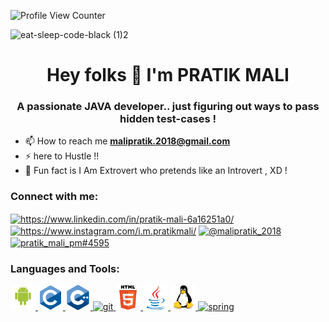   ![Profile View Counter](https://komarev.com/ghpvc/?username=IPratikMali)
  

  

   ![eat-sleep-code-black (1)2](https://user-images.githubusercontent.com/100037271/175779322-11725db7-1be8-487f-ba0a-da7d63481497.png)



<h1 align="center">Hey  folks 👋 I'm PRATIK MALI</h1>
<h3 align="center">A passionate JAVA developer.. just figuring out ways to pass hidden test-cases !</h3>

- 📫 How to reach me **malipratik.2018@gmail.com**
- ⚡ here to Hustle !!
- 🔭 Fun fact is I Am Extrovert who pretends like an Introvert , XD !

<h3 align="left">Connect with me:</h3>
<p align="left">
<a href="https://linkedin.com/in/https://www.linkedin.com/in/pratik-mali-6a16251a0/" target="blank"><img align="center" src="https://raw.githubusercontent.com/rahuldkjain/github-profile-readme-generator/master/src/images/icons/Social/linked-in-alt.svg" alt="https://www.linkedin.com/in/pratik-mali-6a16251a0/" height="30" width="40" /></a>
<a href="https://instagram.com/https://www.instagram.com/i.m.pratikmali/" target="blank"><img align="center" src="https://raw.githubusercontent.com/rahuldkjain/github-profile-readme-generator/master/src/images/icons/Social/instagram.svg" alt="https://www.instagram.com/i.m.pratikmali/" height="30" width="40" /></a>
<a href="https://www.hackerrank.com/@malipratik_2018" target="blank"><img align="center" src="https://raw.githubusercontent.com/rahuldkjain/github-profile-readme-generator/master/src/images/icons/Social/hackerrank.svg" alt="@malipratik_2018" height="30" width="40" /></a>
<a href="https://discord.gg/pratik_mali_pm#4595" target="blank"><img align="center" src="https://raw.githubusercontent.com/rahuldkjain/github-profile-readme-generator/master/src/images/icons/Social/discord.svg" alt="pratik_mali_pm#4595" height="30" width="40" /></a>
</p>

<h3 align="left">Languages and Tools:</h3>
<p align="left"> <a href="https://developer.android.com" target="_blank" rel="noreferrer"> <img src="https://raw.githubusercontent.com/devicons/devicon/master/icons/android/android-original-wordmark.svg" alt="android" width="40" height="40"/> </a> <a href="https://www.cprogramming.com/" target="_blank" rel="noreferrer"> <img src="https://raw.githubusercontent.com/devicons/devicon/master/icons/c/c-original.svg" alt="c" width="40" height="40"/> </a> <a href="https://www.w3schools.com/cpp/" target="_blank" rel="noreferrer"> <img src="https://raw.githubusercontent.com/devicons/devicon/master/icons/cplusplus/cplusplus-original.svg" alt="cplusplus" width="40" height="40"/> </a> </a> <a href="https://git-scm.com/" target="_blank" rel="noreferrer"> <img src="https://www.vectorlogo.zone/logos/git-scm/git-scm-icon.svg" alt="git" width="40" height="40"/> </a> <a href="https://www.w3.org/html/" target="_blank" rel="noreferrer"> <img src="https://raw.githubusercontent.com/devicons/devicon/master/icons/html5/html5-original-wordmark.svg" alt="html5" width="40" height="40"/> </a> <a href="https://www.java.com" target="_blank" rel="noreferrer"> <img src="https://raw.githubusercontent.com/devicons/devicon/master/icons/java/java-original.svg" alt="java" width="40" height="40"/> </a> </a> <a href="https://www.linux.org/" target="_blank" rel="noreferrer"> <img src="https://raw.githubusercontent.com/devicons/devicon/master/icons/linux/linux-original.svg" alt="linux" width="40" height="40"/>   <a href="https://spring.io/" target="_blank" rel="noreferrer"> <img src="https://www.vectorlogo.zone/logos/springio/springio-icon.svg" alt="spring" width="40" height="40"/> </a> </p>



